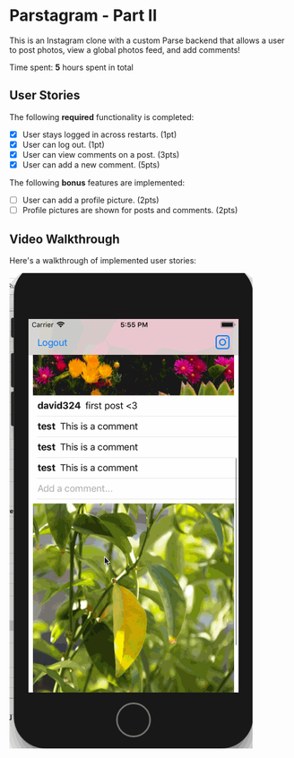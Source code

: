 # Parstagram - Part II

This is an Instagram clone with a custom Parse backend that allows a user to post photos, view a global photos feed, and add comments!

Time spent: **5** hours spent in total

## User Stories

The following **required** functionality is completed:

- [x] User stays logged in across restarts. (1pt)
- [x] User can log out. (1pt)
- [x] User can view comments on a post. (3pts)
- [x] User can add a new comment. (5pts)

The following **bonus** features are implemented:

- [ ] User can add a profile picture. (2pts)
- [ ] Profile pictures are shown for posts and comments. (2pts)

## Video Walkthrough

Here's a walkthrough of implemented user stories:

![Gif](https://github.com/nAdA117/Parstagram/blob/master/Parstagram.gif)
